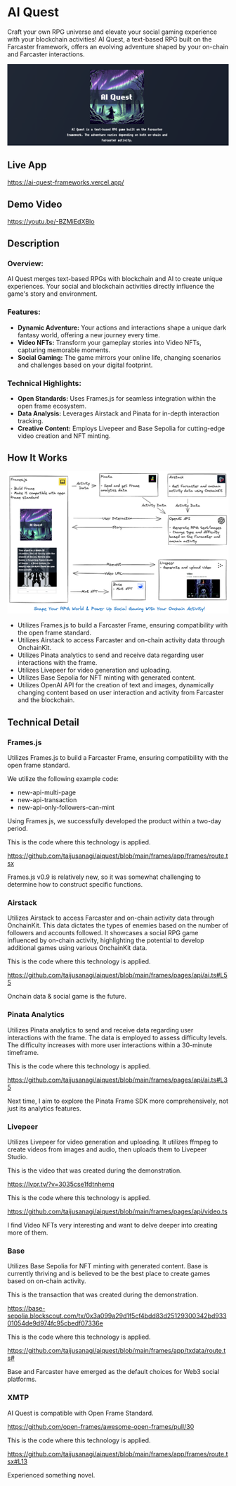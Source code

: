 # AI Quest

Craft your own RPG universe and elevate your social gaming experience with your blockchain activities! AI Quest, a text-based RPG built on the Farcaster framework, offers an evolving adventure shaped by your on-chain and Farcaster interactions.

![banner](./docs/banner.png)

## Live App

https://ai-quest-frameworks.vercel.app/

## Demo Video

https://youtu.be/-BZMiEdXBlo

## Description

### Overview:

AI Quest merges text-based RPGs with blockchain and AI to create unique experiences. Your social and blockchain activities directly influence the game's story and environment.

### Features:

- **Dynamic Adventure:** Your actions and interactions shape a unique dark fantasy world, offering a new journey every time.
- **Video NFTs:** Transform your gameplay stories into Video NFTs, capturing memorable moments.
- **Social Gaming:** The game mirrors your online life, changing scenarios and challenges based on your digital footprint.

### Technical Highlights:

- **Open Standards:** Uses Frames.js for seamless integration within the open frame ecosystem.
- **Data Analysis:** Leverages Airstack and Pinata for in-depth interaction tracking.
- **Creative Content:** Employs Livepeer and Base Sepolia for cutting-edge video creation and NFT minting.

## How It Works

![technical-detail](./frames/public/technical-detail.png)

- Utilizes Frames.js to build a Farcaster Frame, ensuring compatibility with the open frame standard.
- Utilizes Airstack to access Farcaster and on-chain activity data through OnchainKit.
- Utilizes Pinata analytics to send and receive data regarding user interactions with the frame.
- Utilizes Livepeer for video generation and uploading.
- Utilizes Base Sepolia for NFT minting with generated content.
- Utilizes OpenAI API for the creation of text and images, dynamically changing content based on user interaction and activity from Farcaster and the blockchain.

## Technical Detail

### Frames.js

Utilizes Frames.js to build a Farcaster Frame, ensuring compatibility with the open frame standard.

We utilize the following example code:

- new-api-multi-page
- new-api-transaction
- new-api-only-followers-can-mint

Using Frames.js, we successfully developed the product within a two-day period.

This is the code where this technology is applied.

https://github.com/taijusanagi/aiquest/blob/main/frames/app/frames/route.tsx

Frames.js v0.9 is relatively new, so it was somewhat challenging to determine how to construct specific functions.

### Airstack

Utilizes Airstack to access Farcaster and on-chain activity data through OnchainKit. This data dictates the types of enemies based on the number of followers and accounts followed. It showcases a social RPG game influenced by on-chain activity, highlighting the potential to develop additional games using various OnchainKit data.

This is the code where this technology is applied.

https://github.com/taijusanagi/aiquest/blob/main/frames/pages/api/ai.ts#L55

Onchain data & social game is the future.

### Pinata Analytics

Utilizes Pinata analytics to send and receive data regarding user interactions with the frame. The data is employed to assess difficulty levels. The difficulty increases with more user interactions within a 30-minute timeframe.

This is the code where this technology is applied.

https://github.com/taijusanagi/aiquest/blob/main/frames/pages/api/ai.ts#L35

Next time, I aim to explore the Pinata Frame SDK more comprehensively, not just its analytics features.

### Livepeer

Utilizes Livepeer for video generation and uploading. It utilizes ffmpeg to create videos from images and audio, then uploads them to Livepeer Studio.

This is the video that was created during the demonstration.

https://lvpr.tv/?v=3035cse1fdtnhemq

This is the code where this technology is applied.

https://github.com/taijusanagi/aiquest/blob/main/frames/pages/api/video.ts

I find Video NFTs very interesting and want to delve deeper into creating more of them.

### Base

Utilizes Base Sepolia for NFT minting with generated content. Base is currently thriving and is believed to be the best place to create games based on on-chain activity.

This is the transaction that was created during the demonstration.

https://base-sepolia.blockscout.com/tx/0x3a099a29d1f5cf4bdd83d25129300342bd93301054de9d974fc95cbedf07336e

This is the code where this technology is applied.

https://github.com/taijusanagi/aiquest/blob/main/frames/app/txdata/route.ts#

Base and Farcaster have emerged as the default choices for Web3 social platforms.

### XMTP

AI Quest is compatible with Open Frame Standard.

https://github.com/open-frames/awesome-open-frames/pull/30

This is the code where this technology is applied.

https://github.com/taijusanagi/aiquest/blob/main/frames/app/frames/route.tsx#L13

Experienced something novel.
